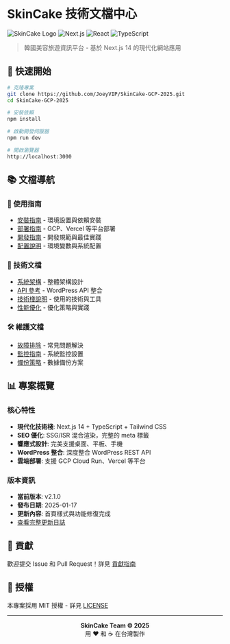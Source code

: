 # SkinCake 技術文檔中心

![SkinCake Logo](https://img.shields.io/badge/SkinCake-V2.1.0-pink?style=for-the-badge)
![Next.js](https://img.shields.io/badge/Next.js-14-black?style=for-the-badge&logo=nextdotjs)
![React](https://img.shields.io/badge/React-18-blue?style=for-the-badge&logo=react)
![TypeScript](https://img.shields.io/badge/TypeScript-5-blue?style=for-the-badge&logo=typescript)

> 韓國美容旅遊資訊平台 - 基於 Next.js 14 的現代化網站應用

## 🚀 快速開始

```bash
# 克隆專案
git clone https://github.com/JoeyVIP/SkinCake-GCP-2025.git
cd SkinCake-GCP-2025

# 安裝依賴
npm install

# 啟動開發伺服器
npm run dev

# 開啟瀏覽器
http://localhost:3000
```

## 📚 文檔導航

### 🎯 使用指南
- [安裝指南](./guides/installation.md) - 環境設置與依賴安裝
- [部署指南](./guides/deployment.md) - GCP、Vercel 等平台部署
- [開發指南](./guides/development.md) - 開發規範與最佳實踐
- [配置說明](./guides/configuration.md) - 環境變數與系統配置

### 🔧 技術文檔
- [系統架構](./technical/architecture.md) - 整體架構設計
- [API 參考](./technical/api-reference.md) - WordPress API 整合
- [技術棧說明](./technical/tech-stack.md) - 使用的技術與工具
- [性能優化](./technical/performance.md) - 優化策略與實踐

### 🛠️ 維護文檔
- [故障排除](./maintenance/troubleshooting.md) - 常見問題解決
- [監控指南](./maintenance/monitoring.md) - 系統監控設置
- [備份策略](./maintenance/backup.md) - 數據備份方案

## 📊 專案概覽

### 核心特性
- **現代化技術棧**: Next.js 14 + TypeScript + Tailwind CSS
- **SEO 優化**: SSG/ISR 混合渲染，完整的 meta 標籤
- **響應式設計**: 完美支援桌面、平板、手機
- **WordPress 整合**: 深度整合 WordPress REST API
- **雲端部署**: 支援 GCP Cloud Run、Vercel 等平台

### 版本資訊
- **當前版本**: v2.1.0
- **發布日期**: 2025-01-17
- **更新內容**: 首頁樣式與功能修復完成
- [查看完整更新日誌](./CHANGELOG.md)

## 🤝 貢獻

歡迎提交 Issue 和 Pull Request！詳見 [貢獻指南](./CONTRIBUTING.md)

## 📄 授權

本專案採用 MIT 授權 - 詳見 [LICENSE](./LICENSE.md)

---

<div align="center">
  <b>SkinCake Team © 2025</b><br>
  用 ❤️ 和 ☕ 在台灣製作
</div> 
